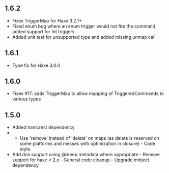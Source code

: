 ## 1.6.2

- Fixes TriggerMap for Haxe 3.2.1+
- Fixed enum bug where an enum trigger would not fire the command, added support for Int triggers
- Added unit test for unsupported type and added missing unmap call

## 1.6.1

- Type fix for Haxe 3.0.0

## 1.6.0

- Fixes #17: adds TriggerMap to allow mapping of TriggeredCommands to various types

## 1.5.0

- Added hamcrest dependency
- - Use 'remove' instead of 'delete' on maps (as delete is reserved on some platforms and messes with optimization in closure) - Code style.
- Add dce support using @:keep metadata where appropriate - Remove support for haxe < 2.x - General code cleanup - Upgrade minject dependency
